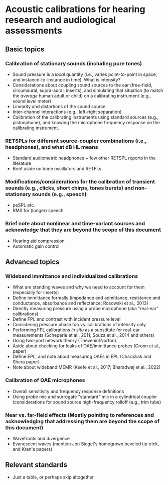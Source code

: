 # Acoustic calibrations for hearing research and audiological assessments

## Basic topics

### Calibration of stationary sounds (including pure tones)

- Sound pressure is a *local* quantity (i.e., varies point-to-point in space, and instance-to-instance in time). What is intensity?
- Considerations about coupling sound sources to the ear (free-field, circumaural, supra-aural, inserts), and simulating that situation (to match the *average* human adult or child) on a calibrating instrument (e.g., sound level meter)
- Linearity and distortions of the sound source
- Inter-channel interactions (e.g., left-right separation)
- Calibration of the calibrating instruments using standard sources (e.g., pistonphone), and knowing the microphone frequency response on the calibrating instrument.

### RETSPLs for different source-coupler combinations (i.e., headphones), and what dB HL means

- Standard audiometric headphones + few other RETSPL reports in the literature
- Brief aside on bone oscillators and RETFLs

### Modifications/considerations for the calibration of transient sounds (e.g., clicks, short chirps, tones bursts) and non-stationary sounds (e.g., speech)

- peSPL etc.
- RMS for (longer) speech

### Brief note about nonlinear and time-variant sources and acknowledge that they are beyond the scope of this document

- Hearing aid compression
- Automatic gain control

## Advanced topics

### Wideband immittance and individualized calibrations

- What are standing waves and why we need to account for them (especially for inserts)
- Define immittance formally (impedance and admittance, resistance and conductance, absorbance and reflectance; Rosowski et al., 2013)
- Directly measuring pressure using a probe microphone (aka "real-ear" calibrations)
- Define FPL and contrast with incident pressure level
- Considering pressure phase too vs. calibrations of intensity only
- Performing FPL calibrations *in situ* as a substitute for real-ear measurements (Scheperle et al., 2011; Souza et al., 2014 and others)
- Using two-port network theory (Thevenin/Norton).
- Aside about checking for leaks of OAE/immittance probes (Groon et al., paper)
- Define EPL, and note about measuring OAEs in EPL (Charaziak and Shera paper)
- Note about wideband MEMR (Keefe et al., 2017; Bharadwaj et al., 2022)

### Calibration of OAE microphones

- Overall sensitivity and frequency response definitions
- Using probe mic and surrogate "standard" mic in a cylindrical coupler (considerations for sound source high-frequency rolloff (e.g., trim tube)

### Near vs. far-field effects (Mostly pointing to references and acknowledging that addressing them are beyond the scope of this document)

- Wavefronts and divergence
- Evanescent waves (mention Jon Siegel's homegrown beveled tip trick, and Kren's papers)

## Relevant standards

- Just a table, or perhaps skip altogether